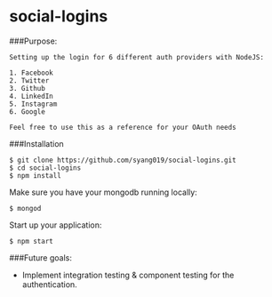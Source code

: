 # social-logins

###Purpose:

```
Setting up the login for 6 different auth providers with NodeJS:

1. Facebook
2. Twitter
3. Github
4. LinkedIn
5. Instagram
6. Google

Feel free to use this as a reference for your OAuth needs

```

###Installation

    $ git clone https://github.com/syang019/social-logins.git
    $ cd social-logins
    $ npm install
  
  Make sure you have your mongodb running locally:
  
    $ mongod
  
  Start up your application: 
  
    $ npm start

###Future goals:

- Implement integration testing & component testing for the authentication.
